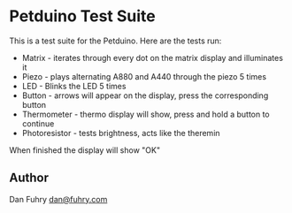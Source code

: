 # Petduino Test Suite

This is a test suite for the Petduino. Here are the tests run:

* Matrix - iterates through every dot on the matrix display and illuminates it
* Piezo - plays alternating A880 and A440 through the piezo 5 times
* LED - Blinks the LED 5 times
* Button - arrows will appear on the display, press the corresponding button
* Thermometer - thermo display will show, press and hold a button to continue
* Photoresistor - tests brightness, acts like the theremin

When finished the display will show "OK"

## Author

Dan Fuhry <dan@fuhry.com>
